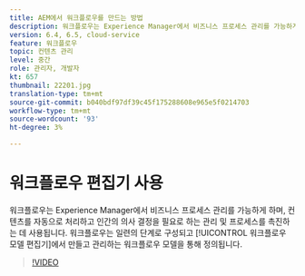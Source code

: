 ```yaml
---
title: AEM에서 워크플로우를 만드는 방법
description: 워크플로우는 Experience Manager에서 비즈니스 프로세스 관리를 가능하게 하며, 컨텐츠를 자동으로 처리하고 인간의 의사 결정을 필요로 하는 관리 및 프로세스를 촉진하는 데 사용됩니다.
version: 6.4, 6.5, cloud-service
feature: 워크플로우
topic: 컨텐츠 관리
level: 중간
role: 관리자, 개발자
kt: 657
thumbnail: 22201.jpg
translation-type: tm+mt
source-git-commit: b040bdf97df39c45f175288608e965e5f0214703
workflow-type: tm+mt
source-wordcount: '93'
ht-degree: 3%

---
```



# 워크플로우 편집기 사용

워크플로우는 Experience Manager에서 비즈니스 프로세스 관리를 가능하게 하며, 컨텐츠를 자동으로 처리하고 인간의 의사 결정을 필요로 하는 관리 및 프로세스를 촉진하는 데 사용됩니다. 워크플로우는 일련의 단계로 구성되고 [!UICONTROL 워크플로우 모델 편집기]에서 만들고 관리하는 워크플로우 모델을 통해 정의됩니다.

>[!VIDEO](https://video.tv.adobe.com/v/22201/?quality=12&learn=on)
